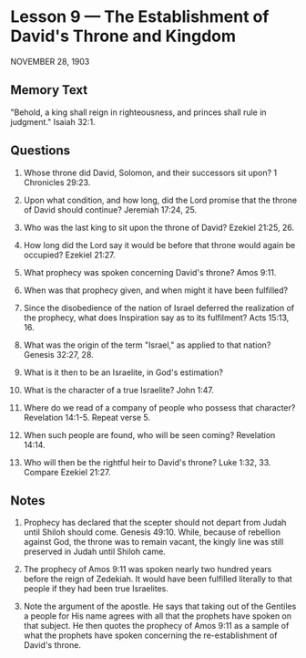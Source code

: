 # Lesson 9 — The Establishment of David's Throne and Kingdom

NOVEMBER 28, 1903

## Memory Text
"Behold, a king shall reign in righteousness, and princes shall rule in judgment." Isaiah 32:1.

## Questions

1. Whose throne did David, Solomon, and their successors sit upon? 1 Chronicles 29:23.

2. Upon what condition, and how long, did the Lord promise that the throne of David should continue? Jeremiah 17:24, 25.

3. Who was the last king to sit upon the throne of David? Ezekiel 21:25, 26.

4. How long did the Lord say it would be before that throne would again be occupied? Ezekiel 21:27.

5. What prophecy was spoken concerning David's throne? Amos 9:11.

6. When was that prophecy given, and when might it have been fulfilled?

7. Since the disobedience of the nation of Israel deferred the realization of the prophecy, what does Inspiration say as to its fulfilment? Acts 15:13, 16.

8. What was the origin of the term "Israel," as applied to that nation? Genesis 32:27, 28.

9. What is it then to be an Israelite, in God's estimation?

10. What is the character of a true Israelite? John 1:47.

11. Where do we read of a company of people who possess that character? Revelation 14:1-5. Repeat verse 5.

12. When such people are found, who will be seen coming? Revelation 14:14.

13. Who will then be the rightful heir to David's throne? Luke 1:32, 33. Compare Ezekiel 21:27.

## Notes

1. Prophecy has declared that the scepter should not depart from Judah until Shiloh should come. Genesis 49:10. While, because of rebellion against God, the throne was to remain vacant, the kingly line was still preserved in Judah until Shiloh came.

2. The prophecy of Amos 9:11 was spoken nearly two hundred years before the reign of Zedekiah. It would have been fulfilled literally to that people if they had been true Israelites.

3. Note the argument of the apostle. He says that taking out of the Gentiles a people for His name agrees with all that the prophets have spoken on that subject. He then quotes the prophecy of Amos 9:11 as a sample of what the prophets have spoken concerning the re-establishment of David's throne.